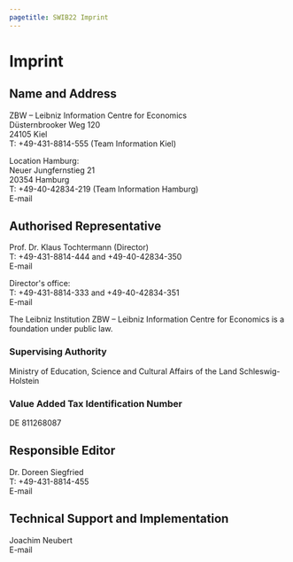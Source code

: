 ```yaml
---
pagetitle: SWIB22 Imprint
---
```


# Imprint

## Name and Address

ZBW &#8211; Leibniz Information Centre for Economics\
Düsternbrooker Weg 120\
24105 Kiel\
T: +49-431-8814-555 (Team Information Kiel)

Location Hamburg:\
Neuer Jungfernstieg 21\
20354 Hamburg\
T: +49-40-42834-219 (Team Information Hamburg)\
E-mail

## Authorised Representative

Prof. Dr. Klaus Tochtermann (Director)\
T: +49-431-8814-444 and +49-40-42834-350\
E-mail

Director's office:\
T: +49-431-8814-333 and +49-40-42834-351\
E-mail

The Leibniz Institution ZBW &#8211; Leibniz Information Centre for Economics is a foundation under public law.

### Supervising Authority

Ministry of Education, Science and Cultural Affairs of the Land Schleswig-Holstein

### Value Added Tax Identification Number

DE 811268087

## Responsible Editor

Dr. Doreen Siegfried\
T: +49-431-8814-455\
E-mail

## Technical Support and Implementation

Joachim Neubert\
E-mail 
